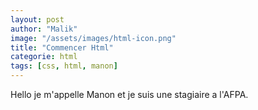 ```yaml
---
layout: post
author: "Malik"
image: "/assets/images/html-icon.png"
title: "Commencer Html"
categorie: html
tags: [css, html, manon]
---
```

Hello je m'appelle Manon et je suis une stagiaire a l'AFPA.
